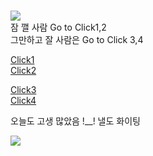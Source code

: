 # 

![](https://item.kakaocdn.net/do/6469168a79defa072447178b97ef35cff43ad912ad8dd55b04db6a64cddaf76d)   
잠 깰 사람 Go to Click1,2    
그만하고 잘 사람은 Go to Click 3,4  

[Click1](https://youtu.be/4jqC-2nP3cw)           
[Click2](https://youtu.be/-WgqndZu_Tk)    
  
[Click3]( https://youtu.be/OJAKYX8A_WM)     
[Click4](https://youtu.be/-S8_oOqnkac)     

오늘도 고생 많았음 !__! 낼도 화이팅    
  
![](https://cdn.crowdpic.net/list-thumb/thumb_l_4D852DA1EE090220555A65851324470A.jpeg)  
